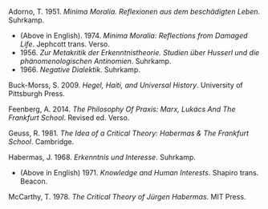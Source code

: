 Adorno, T. 1951. *Minima Moralia. Reflexionen aus dem beschädigten Leben*. Suhrkamp. 
* (Above in English). 1974. *Minima Moralia: Reflections from Damaged Life*. Jephcott trans. Verso.
* 1956\. *Zur Metakritik der Erkenntnistheorie. Studien über Husserl und die phänomenologischen Antinomien*. Suhrkamp.
* 1966\. *Negative Dialektik*. Suhrkamp.

Buck-Morss, S. 2009. *Hegel, Haiti, and Universal History*. University of Pittsburgh Press.

Feenberg, A. 2014. *The Philosophy Of Praxis: Marx, Lukács And The Frankfurt School*. Revised ed. Verso.

Geuss, R. 1981. *The Idea of a Critical Theory: Habermas & The Frankfurt School*. Cambridge.

Habermas, J. 1968. *Erkenntnis und Interesse*. Suhrkamp.
* (Above in English) 1971. *Knowledge and Human Interests*. Shapiro trans. Beacon.

McCarthy, T. 1978. *The Critical Theory of Jürgen Habermas*. MIT Press.
